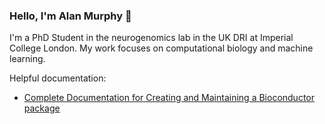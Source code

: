 ### Hello, I'm Alan Murphy 👋

<!--
**Al-Murphy/Al-Murphy** is a ✨ _special_ ✨ repository because its `README.md` (this file) appears on your GitHub profile.

Here are some ideas to get you started:

- 🔭 I’m currently working on ...
- 🌱 I’m currently learning ...
- 👯 I’m looking to collaborate on ...
- 🤔 I’m looking for help with ...
- 💬 Ask me about ...
- 📫 How to reach me: ...
- 😄 Pronouns: ...
- ⚡ Fun fact: ...
-->

I'm a PhD Student in the neurogenomics lab in the UK DRI at Imperial College London. My work focuses on computational biology
and machine learning. 

Helpful documentation:

* [Complete Documentation for Creating and Maintaining a Bioconductor package](https://gist.github.com/Al-Murphy/25bd190464312c233d4768a4716040bb)
